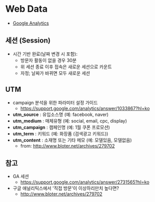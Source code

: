 # Web Data
- [Google Analytics](https://www.google.com/analytics/)

## 세션 (Session)
- 시간 기반 완료(날짜 변경 시 포함):
  * 방문자 활동이 없을 경우 30분
  * 위 세션 종료 이후 접속은 새로운 세션으로 카운트
  * 자정; 날짜가 바뀌면 모두 새로운 세션

## UTM
- campaign 분석을 위한 파라미터 설정 가이드
  * https://support.google.com/analytics/answer/1033867?hl=ko
- **utm_source** : 유입소스명 (예: facebook, naver)
- **utm_medium** : 매체유형 (예: social, email, cpc, display)
- **utm_campaign** : 캠페인명 (예: 1월 쿠폰 프로모션)
- **utm_term** : 키워드 (예: 화장품 (검색광고 키워드))
- **utm_content** : 소재명 또는 기타 메모 (예: 모델있음, 모델없음)
  * from: http://www.bloter.net/archives/279702


## 참고
- GA 세션
  * https://support.google.com/analytics/answer/2731565?hl=ko
- 구글 애널리틱스에서 '직접 방문'이 이상하리만치 높다면?
  * http://www.bloter.net/archives/279702
